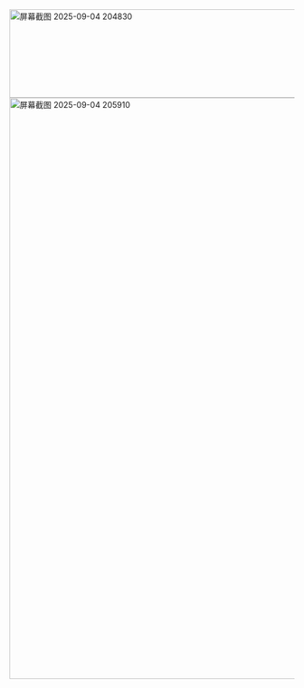 <img width="876" height="156" alt="屏幕截图 2025-09-04 204830" src="https://github.com/user-attachments/assets/3d354cfa-2efb-43dc-a040-b0d8f48d373f" />
<img width="1918" height="1026" alt="屏幕截图 2025-09-04 205910" src="https://github.com/user-attachments/assets/c38c3dbf-e204-4d8c-9286-dcae8868d26f" />
